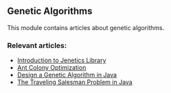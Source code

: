 ## Genetic Algorithms

This module contains articles about genetic algorithms. 

### Relevant articles:

- [Introduction to Jenetics Library](https://www.baeldung.com/jenetics)
- [Ant Colony Optimization](https://www.baeldung.com/java-ant-colony-optimization)
- [Design a Genetic Algorithm in Java](https://www.baeldung.com/java-genetic-algorithm)
- [The Traveling Salesman Problem in Java](https://www.baeldung.com/java-simulated-annealing-for-traveling-salesman)

